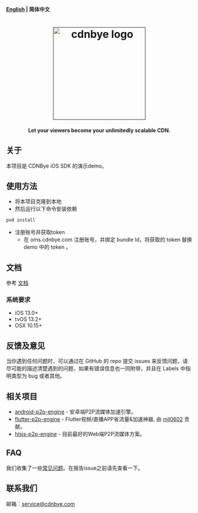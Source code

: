 **[English](README.md) | 简体中文**

<h1 align="center"><a href="" target="_blank" rel="noopener noreferrer"><img width="250" src="https://www.cdnbye.com/logo.png" alt="cdnbye logo"></a></h1>
<h4 align="center">Let your viewers become your unlimitedly scalable CDN.</h4>

## 关于
本项目是 CDNBye iOS SDK 的演示demo。

## 使用方法
- 将本项目克隆到本地
- 然后运行以下命令安装依赖
```bash
pod install
```
- 注册账号并获取token
    - 在 oms.cdnbye.com 注册账号，并绑定 bundle Id，将获取的 token 替换 demo 中的 token 。

## 文档
参考 [文档](https://www.cdnbye.com/cn/views/ios/v2/usage.html)

### 系统要求
- iOS 13.0+
- tvOS 13.2+
- OSX 10.15+

## 反馈及意见
当你遇到任何问题时，可以通过在 GitHub 的 repo 提交 issues 来反馈问题，请尽可能的描述清楚遇到的问题，如果有错误信息也一同附带，并且在 Labels 中指明类型为 bug 或者其他。

## 相关项目
- [android-p2p-engine](https://gitee.com/cdnbye/android-p2p-engine) - 安卓端P2P流媒体加速引擎。
- [flutter-p2p-engine](https://gitee.com/cdnbye/flutter-p2p-engine) - Flutter视频/直播APP省流量&加速神器, 由 [mjl0602](https://github.com/mjl0602) 贡献。
- [hlsjs-p2p-engine](https://gitee.com/cdnbye/hlsjs-p2p-engine) - 目前最好的Web端P2P流媒体方案。

## FAQ
我们收集了一些[常见问题](https://www.cdnbye.com/cn/views/FAQ.html)。在报告issue之前请先查看一下。

## 联系我们
邮箱：service@cdnbye.com


